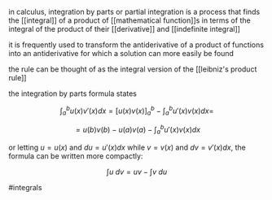 in calculus, integration by parts or partial integration is a process that finds the [[integral]] of a product of [[mathematical function]]s in terms of the integral of the product of their [[derivative]] and [[indefinite integral]]

it is frequently used to transform the antiderivative of a product of functions into an antiderivative for which a solution can more easily be found

the rule can be thought of as the integral version of the [[leibniz's product rule]]

the integration by parts formula states 

$$\int_a^bu(x)v'(x)dx=\left[ u(x)v(x)\right]^b_a-\int_a^bu'(x)v(x)dx=$$

$$=u(b)v(b)-u(a)v(a)-\int_a^bu'(x)v(x)dx$$

or letting $u=u(x)$ and $du=u'(x)dx$ while $v=v(x)$ and $dv=v'(x)dx$, the formula can be written more compactly:

$$\int u\ dv= uv-\int v\ du$$

#integrals 